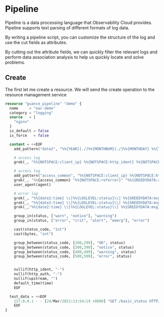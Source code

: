 # Pipeline

Pipeline is a data processing language that Observability Cloud provides. Pipeline supports text parsing of different
formats of log data.

By writing a pipeline script, you can customize the structure of the log and use the cut fields as attributes.

By cutting out the attribute fields, we can quickly filter the relevant logs and perform data association analysis to
help us quickly locate and solve problems.

## Create

The first let me create a resource. We will send the create operation to the resource management service

```terraform
resource "guance_pipeline" "demo" {
  name     = "oac-demo"
  category = "logging"
  source   = [
    "nginx"
  ]
  is_default = false
  is_force   = false

  content = <<EOF
    add_pattern("date2", "%%{YEAR}[./]%%{MONTHNUM}[./]%%{MONTHDAY} %%{TIME}")

    # access log
    grok(_, "%%{NOTSPACE:client_ip} %%{NOTSPACE:http_ident} %%{NOTSPACE:http_auth} \\[%%{HTTPDATE:time}\\] \"%%{DATA:http_method} %%{GREEDYDATA:http_url} HTTP/%%{NUMBER:http_version}\" %%{INT:status_code} %%{INT:bytes}")

    # access log
    add_pattern("access_common", "%%{NOTSPACE:client_ip} %%{NOTSPACE:http_ident} %%{NOTSPACE:http_auth} \\[%%{HTTPDATE:time}\\] \"%%{DATA:http_method} %%{GREEDYDATA:http_url} HTTP/%%{NUMBER:http_version}\" %%{INT:status_code} %%{INT:bytes}")
    grok(_, '%%{access_common} "%%{NOTSPACE:referrer}" "%%{GREEDYDATA:agent}"')
    user_agent(agent)

    # error log
    grok(_, "%%{date2:time} \\[%%{LOGLEVEL:status}\\] %%{GREEDYDATA:msg}, client: %%{NOTSPACE:client_ip}, server: %%{NOTSPACE:server}, request: \"%%{DATA:http_method} %%{GREEDYDATA:http_url} HTTP/%%{NUMBER:http_version}\", (upstream: \"%%{GREEDYDATA:upstream}\", )?host: \"%%{NOTSPACE:ip_or_host}\"")
    grok(_, "%%{date2:time} \\[%%{LOGLEVEL:status}\\] %%{GREEDYDATA:msg}, client: %%{NOTSPACE:client_ip}, server: %%{NOTSPACE:server}, request: \"%%{GREEDYDATA:http_method} %%{GREEDYDATA:http_url} HTTP/%%{NUMBER:http_version}\", host: \"%%{NOTSPACE:ip_or_host}\"")
    grok(_,"%%{date2:time} \\[%%{LOGLEVEL:status}\\] %%{GREEDYDATA:msg}")

    group_in(status, ["warn", "notice"], "warning")
    group_in(status, ["error", "crit", "alert", "emerg"], "error")

    cast(status_code, "int")
    cast(bytes, "int")

    group_between(status_code, [200,299], "OK", status)
    group_between(status_code, [300,399], "notice", status)
    group_between(status_code, [400,499], "warning", status)
    group_between(status_code, [500,599], "error", status)


    nullif(http_ident, "-")
    nullif(http_auth, "-")
    nullif(upstream, "")
    default_time(time)
    EOF

  test_data = <<EOF
    127.0.0.1 - - [24/Mar/2021:13:54:19 +0800] "GET /basic_status HTTP/1.1" 200 97 "-" "Mozilla/5.0 (Macintosh; Intel Mac OS X 11_1_0) AppleWebKit/537.36 (KHTML, like Gecko) Chrome/89.0.4389.72 Safari/537.36"
    EOF
}
```

